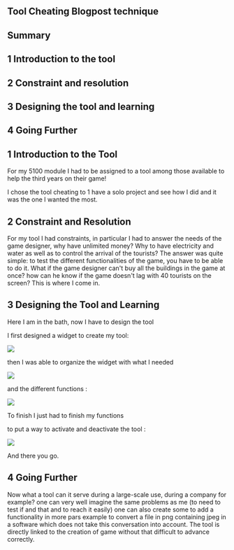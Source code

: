 ## Tool Cheating Blogpost technique 


## Summary 


## 1 Introduction to the tool
## 2 Constraint and resolution
## 3 Designing the tool and learning
## 4 Going Further


## 1 Introduction to the Tool

For my 5100 module I had to be assigned to a tool among those available to help the third years on their game!

I chose the tool cheating to 1 have a solo project and see how I did 
and it was the one I wanted the most.


## 2 Constraint and Resolution 

For my tool I had constraints, in particular I had to answer the needs of the game designer, 
why have unlimited money? Why to have electricity and water as well as to control the arrival of the tourists? 
The answer was quite simple: 
to test the different functionalities of the game, you have to be able to do it.
What if the game designer can't buy all the buildings in the game at once? how can he know if the game doesn't lag with 40 tourists on the screen? This is where I come in.


## 3 Designing the Tool and Learning 

Here I am in the bath, now I have to design the tool 

I first designed a widget to create my tool:


![](https://FlorianRossignol.github.io/Images/Toolcheating/tool1.png)

then I was able to organize the widget with what I needed 

![](https://FlorianRossignol.github.io/Images/Toolcheating/tool2.png)

and the different functions : 


![](https://FlorianRossignol.github.io/Images/Toolcheating/tool3.png)

To finish I just had to finish my functions

to put a way to activate and deactivate the tool :



![](https://FlorianRossignol.github.io/Images/Toolcheating/tool4.png)



And there you go.

## 4 Going Further 

Now what a tool can it serve during a large-scale use, during a company for example?
one can very well imagine the same problems as me (to need to test if and that and to reach it easily) one can also create some to add a functionality in more pars example to convert a file in png containing jpeg in a software which does not take this conversation into account. 
The tool is directly linked to the creation of game without that difficult to advance correctly.
